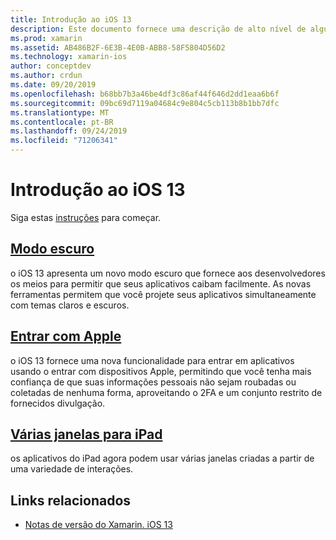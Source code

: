 ```yaml
---
title: Introdução ao iOS 13
description: Este documento fornece uma descrição de alto nível de algumas APIs do iOS 13 para as quais a versão de C# visualização do Xamarin fornece associações.
ms.prod: xamarin
ms.assetid: AB486B2F-6E3B-4E0B-ABB8-58F5804D56D2
ms.technology: xamarin-ios
author: conceptdev
ms.author: crdun
ms.date: 09/20/2019
ms.openlocfilehash: b68bb7b3a46be4df3c86af44f646d2dd1eaa6b6f
ms.sourcegitcommit: 09bc69d7119a04684c9e804c5cb113b8b1bb7dfc
ms.translationtype: MT
ms.contentlocale: pt-BR
ms.lasthandoff: 09/24/2019
ms.locfileid: "71206341"
---
```

# <a name="introduction-to-ios-13"></a>Introdução ao iOS 13

Siga estas [instruções](~/ios/platform/ios13/get-started.md) para começar.

## <a name="dark-modedark-modemd"></a>[Modo escuro](dark-mode.md)

o iOS 13 apresenta um novo modo escuro que fornece aos desenvolvedores os meios para permitir que seus aplicativos caibam facilmente. As novas ferramentas permitem que você projete seus aplicativos simultaneamente com temas claros e escuros.

## <a name="sign-in-with-applesign-inmd"></a>[Entrar com Apple](sign-in.md)

o iOS 13 fornece uma nova funcionalidade para entrar em aplicativos usando o entrar com dispositivos Apple, permitindo que você tenha mais confiança de que suas informações pessoais não sejam roubadas ou coletadas de nenhuma forma, aproveitando o 2FA e um conjunto restrito de fornecidos divulgação.

## <a name="multiple-windows-for-ipadmulti-window-ipadmd"></a>[Várias janelas para iPad](multi-window-ipad.md)

os aplicativos do iPad agora podem usar várias janelas criadas a partir de uma variedade de interações.

## <a name="related-links"></a>Links relacionados

- [Notas de versão do Xamarin. iOS 13](/xamarin/ios/release-notes/13/13.0)
